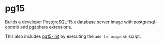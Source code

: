 # pg15

Builds a developer PostgreSQL-15.x database server image with postgresql-contrib and pgsphere extensions.

This also includes [pg15-init](../pg15-init/) by executing the `add-to-image.sh` script.
